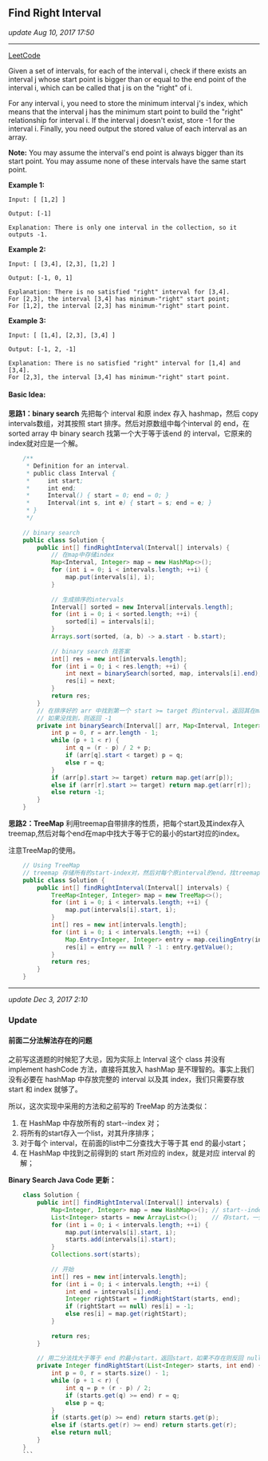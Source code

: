 ## Find Right Interval
_update Aug 10, 2017  17:50_

---
[LeetCode](https://leetcode.com/problems/find-right-interval/description/)

Given a set of intervals, for each of the interval i, check if there exists an interval j whose start point is bigger than or equal to the end point of the interval i, which can be called that j is on the "right" of i.

For any interval i, you need to store the minimum interval j's index, which means that the interval j has the minimum start point to build the "right" relationship for interval i. If the interval j doesn't exist, store -1 for the interval i. Finally, you need output the stored value of each interval as an array.

**Note:**
You may assume the interval's end point is always bigger than its start point.
You may assume none of these intervals have the same start point.

**Example 1:**
    
    Input: [ [1,2] ]
    
    Output: [-1]
    
    Explanation: There is only one interval in the collection, so it outputs -1.

**Example 2:**

    Input: [ [3,4], [2,3], [1,2] ]
    
    Output: [-1, 0, 1]
    
    Explanation: There is no satisfied "right" interval for [3,4].
    For [2,3], the interval [3,4] has minimum-"right" start point;
    For [1,2], the interval [2,3] has minimum-"right" start point.

**Example 3:**

    Input: [ [1,4], [2,3], [3,4] ]
    
    Output: [-1, 2, -1]
    
    Explanation: There is no satisfied "right" interval for [1,4] and [3,4].
    For [2,3], the interval [3,4] has minimum-"right" start point.
    
#### Basic Idea:
**思路1：binary search**
先把每个 interval 和原 index 存入 hashmap，然后 copy intervals数组，对其按照 start 排序。然后对原数组中每个interval 的 end，在 sorted array 中 binary search 找第一个大于等于该end 的 interval，它原来的index就对应是一个解。

```java
    /**
     * Definition for an interval.
     * public class Interval {
     *     int start;
     *     int end;
     *     Interval() { start = 0; end = 0; }
     *     Interval(int s, int e) { start = s; end = e; }
     * }
     */
    
    // binary search 
    public class Solution {
        public int[] findRightInterval(Interval[] intervals) {
            // 在map中存储index
            Map<Interval, Integer> map = new HashMap<>();
            for (int i = 0; i < intervals.length; ++i) {
                map.put(intervals[i], i);
            }
    
            // 生成排序的intervals
            Interval[] sorted = new Interval[intervals.length];
            for (int i = 0; i < sorted.length; ++i) {
                sorted[i] = intervals[i];
            }
            Arrays.sort(sorted, (a, b) -> a.start - b.start);
    
            // binary search 找答案
            int[] res = new int[intervals.length];
            for (int i = 0; i < res.length; ++i) {
                int next = binarySearch(sorted, map, intervals[i].end);
                res[i] = next;
            }
            return res;
        }
        // 在排序好的 arr 中找到第一个 start >= target 的interval，返回其在map中对应的的value （index）
        // 如果没找到，则返回 -1
        private int binarySearch(Interval[] arr, Map<Interval, Integer> map, int target) {
            int p = 0, r = arr.length - 1;
            while (p + 1 < r) {
                int q = (r - p) / 2 + p;
                if (arr[q].start < target) p = q;
                else r = q;
            }
            if (arr[p].start >= target) return map.get(arr[p]);
            else if (arr[r].start >= target) return map.get(arr[r]);
            else return -1;
        }
    }
```

**思路2：TreeMap**
利用treemap自带排序的性质，把每个start及其index存入treemap,然后对每个end在map中找大于等于它的最小的start对应的index。

注意TreeMap的使用。

```java
    // Using TreeMap
    // treemap 存储所有的start-index对，然后对每个原interval的end，找treemap中最小的大于等于它的start的index
    public class Solution {
        public int[] findRightInterval(Interval[] intervals) {
            TreeMap<Integer, Integer> map = new TreeMap<>();
            for (int i = 0; i < intervals.length; ++i) {
                map.put(intervals[i].start, i);
            }
            int[] res = new int[intervals.length];
            for (int i = 0; i < intervals.length; ++i) {
                Map.Entry<Integer, Integer> entry = map.ceilingEntry(intervals[i].end);
                res[i] = entry == null ? -1 : entry.getValue();
            }
            return res;
        }
    }
```
---
_update Dec 3, 2017 2:10_

### Update
#### 前面二分法解法存在的问题
之前写这道题的时候犯了大忌，因为实际上 Interval 这个 class 并没有 implement hashCode 方法，直接将其放入 hashMap 是不理智的。事实上我们没有必要在 hashMap 中存放完整的 interval 以及其 index，我们只需要存放 start 和 index 就够了。

所以，这次实现中采用的方法和之前写的 TreeMap 的方法类似：

1. 在 HashMap 中存放所有的 start--index 对；
2. 将所有的start存入一个list，对其升序排序；
3. 对于每个 interval，在前面的list中二分查找大于等于其 end 的最小start；
4. 在 HashMap 中找到之前得到的 start 所对应的 index，就是对应 interval 的解；

**Binary Search Java Code 更新：**
```java
    class Solution {
        public int[] findRightInterval(Interval[] intervals) {
            Map<Integer, Integer> map = new HashMap<>(); // start--index 对 
            List<Integer> starts = new ArrayList<>();    // 存start，一会排序
            for (int i = 0; i < intervals.length; ++i) {
                map.put(intervals[i].start, i);
                starts.add(intervals[i].start);
            }
            Collections.sort(starts);
            
            // 开始
            int[] res = new int[intervals.length];
            for (int i = 0; i < intervals.length; ++i) {
                int end = intervals[i].end;
                Integer rightStart = findRightStart(starts, end); 
                if (rightStart == null) res[i] = -1;
                else res[i] = map.get(rightStart);
            }
            
            return res;
        }
        
        // 用二分法找大于等于 end 的最小start，返回start，如果不存在则反回 null
        private Integer findRightStart(List<Integer> starts, int end) {
            int p = 0, r = starts.size() - 1;
            while (p + 1 < r) {
                int q = p + (r - p) / 2;
                if (starts.get(q) >= end) r = q;
                else p = q;
            }
            if (starts.get(p) >= end) return starts.get(p);
            else if (starts.get(r) >= end) return starts.get(r);
            else return null;
        }
    }
    ```
























